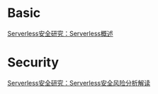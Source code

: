 # Basic
[Serverless安全研究：Serverless概述](https://www.secrss.com/articles/25230)

# Security
[Serverless安全研究：Serverless安全风险分析解读](https://www.secrss.com/articles/26798)

